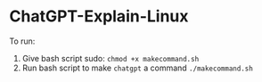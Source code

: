 # ChatGPT-Explain-Linux

To run:

1. Give bash script sudo: `chmod +x makecommand.sh`
2. Run bash script to make `chatgpt` a command `./makecommand.sh`
